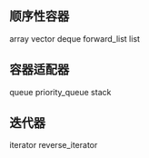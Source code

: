 ## 顺序性容器
array vector deque forward_list list
## 容器适配器
queue priority_queue stack
## 迭代器
iterator reverse_iterator


